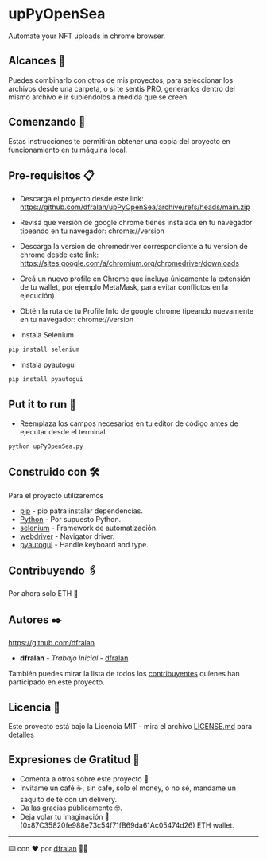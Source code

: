 # upPyOpenSea
Automate your NFT uploads in chrome browser.

## Alcances 🦄

Puedes combinarlo con otros de mis proyectos, para seleccionar los archivos desde una carpeta, o si te sentís PRO, generarlos dentro del mismo archivo e ir subiendolos a medida que se creen.

## Comenzando 🚀

Estas instrucciones te permitirán obtener una copia del proyecto en funcionamiento en tu máquina local.

## Pre-requisitos 📋

- Descarga el proyecto desde este link: https://github.com/dfralan/upPyOpenSea/archive/refs/heads/main.zip 

- Revisá que versión de google chrome tienes instalada en tu navegador tipeando en tu navegador: chrome://version

- Descarga la version de chromedriver correspondiente a tu version de chrome desde este link: https://sites.google.com/a/chromium.org/chromedriver/downloads

- Creá un nuevo profile en Chrome que incluya únicamente la extensión de tu wallet, por ejemplo MetaMask, para evitar conflictos en la ejecución)

- Obtén la ruta de tu Profile Info de google chrome tipeando nuevamente en tu navegador: chrome://version

- Instala Selenium

```bash
pip install selenium
```
- Instala pyautogui

```bash
pip install pyautogui
```


## Put it to run 🔧

- Reemplaza los campos necesarios en tu editor de código antes de ejecutar desde el terminal.

```bash
python upPyOpenSea.py
```

## Construido con 🛠️

Para el proyecto utilizaremos


* [pip](https://github.com/pypa/pip) - pip patra instalar dependencias.
* [Python](https://github.com/python/) - Por supuesto Python.
* [selenium](https://github.com/SeleniumHQ/selenium/) - Framework de automatización.
* [webdriver](https://w3c.github.io/webdriver/) - Navigator driver.
* [pyautogui](https://github.com/asweigart/pyautogui/) - Handle keyboard and type.

## Contribuyendo 🖇️

Por ahora solo ETH 🦧

## Autores ✒️

https://github.com/dfralan

* **dfralan** - *Trabajo Inicial* - [dfralan](https://github.com/dfralan)

También puedes mirar la lista de todos los [contribuyentes](https://github.com/dfralan/upPyOpenSea/contributors) quíenes han participado en este proyecto. 

## Licencia 📄

Este proyecto está bajo la Licencia MIT - mira el archivo [LICENSE.md](https://github.com/dfralan/upPyOpenSea/blob/main/LICENSE) para detalles

## Expresiones de Gratitud 🎁

* Comenta a otros sobre este proyecto 📢
* Invitame un café ☕, sin cafe, solo el money, o no sé, mandame un saquito de té con un delivery. 
* Da las gracias públicamente 🤓.
* Deja volar tu imaginación 💫 (0x87C35820fe988e73c54f71fB69da61Ac05474d26) ETH wallet.

---
⌨️ con ❤️ por [dfralan](https://github.com/dfralan) 💁‍♂️
